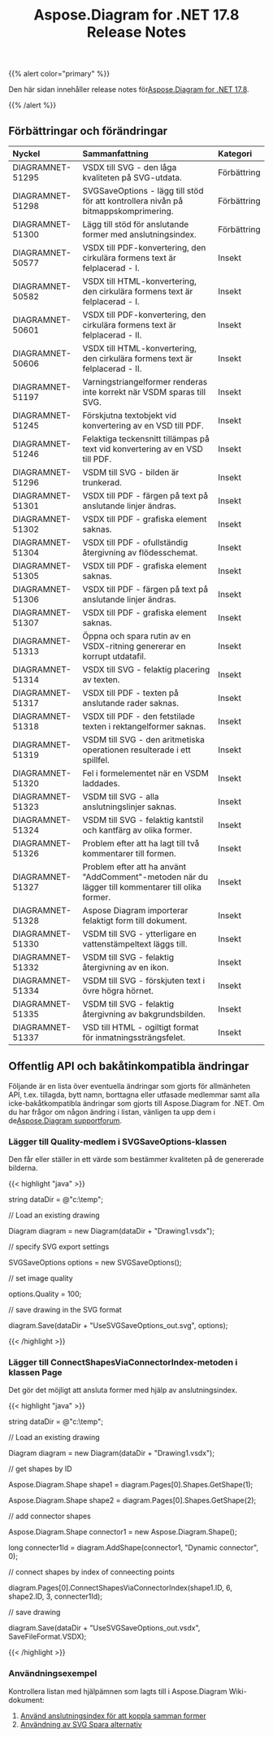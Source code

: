 ﻿---
title: Aspose.Diagram for .NET 17.8 Release Notes
type: docs
weight: 50
url: /sv/net/aspose-diagram-for-net-17-8-release-notes/
---
{{% alert color="primary" %}} 

 Den här sidan innehåller release notes för[Aspose.Diagram for .NET 17.8](https://www.nuget.org/packages/Aspose.Diagram/17.8.0).

{{% /alert %}} 
## **Förbättringar och förändringar**

|**Nyckel**|**Sammanfattning**|**Kategori**|
|:- |:- |:- |
|DIAGRAMNET-51295|VSDX till SVG - den låga kvaliteten på SVG-utdata.|Förbättring|
|DIAGRAMNET-51298|SVGSaveOptions - lägg till stöd för att kontrollera nivån på bitmappskomprimering.|Förbättring|
|DIAGRAMNET-51300|Lägg till stöd för anslutande former med anslutningsindex.|Förbättring|
|DIAGRAMNET-50577|VSDX till PDF-konvertering, den cirkulära formens text är felplacerad - I.|Insekt|
|DIAGRAMNET-50582|VSDX till HTML-konvertering, den cirkulära formens text är felplacerad - I.|Insekt|
|DIAGRAMNET-50601|VSDX till PDF-konvertering, den cirkulära formens text är felplacerad - II.|Insekt|
|DIAGRAMNET-50606|VSDX till HTML-konvertering, den cirkulära formens text är felplacerad - II.|Insekt|
|DIAGRAMNET-51197|Varningstriangelformer renderas inte korrekt när VSDM sparas till SVG.|Insekt|
|DIAGRAMNET-51245|Förskjutna textobjekt vid konvertering av en VSD till PDF.|Insekt|
|DIAGRAMNET-51246|Felaktiga teckensnitt tillämpas på text vid konvertering av en VSD till PDF.|Insekt|
|DIAGRAMNET-51296|VSDM till SVG - bilden är trunkerad.|Insekt|
|DIAGRAMNET-51301|VSDX till PDF - färgen på text på anslutande linjer ändras.|Insekt|
|DIAGRAMNET-51302|VSDX till PDF - grafiska element saknas.|Insekt|
|DIAGRAMNET-51304|VSDX till PDF - ofullständig återgivning av flödesschemat.|Insekt|
|DIAGRAMNET-51305|VSDX till PDF - grafiska element saknas.|Insekt|
|DIAGRAMNET-51306|VSDX till PDF - färgen på text på anslutande linjer ändras.|Insekt|
|DIAGRAMNET-51307|VSDX till PDF - grafiska element saknas.|Insekt|
|DIAGRAMNET-51313|Öppna och spara rutin av en VSDX-ritning genererar en korrupt utdatafil.|Insekt|
|DIAGRAMNET-51314|VSDX till SVG - felaktig placering av texten.|Insekt|
|DIAGRAMNET-51317|VSDX till PDF - texten på anslutande rader saknas.|Insekt|
|DIAGRAMNET-51318|VSDX till PDF - den fetstilade texten i rektangelformer saknas.|Insekt|
|DIAGRAMNET-51319|VSDM till SVG - den aritmetiska operationen resulterade i ett spillfel.|Insekt|
|DIAGRAMNET-51320|Fel i formelementet när en VSDM laddades.|Insekt|
|DIAGRAMNET-51323|VSDM till SVG - alla anslutningslinjer saknas.|Insekt|
|DIAGRAMNET-51324|VSDM till SVG - felaktig kantstil och kantfärg av olika former.|Insekt|
|DIAGRAMNET-51326|Problem efter att ha lagt till två kommentarer till formen.|Insekt|
|DIAGRAMNET-51327|Problem efter att ha använt "AddComment"-metoden när du lägger till kommentarer till olika former.|Insekt|
|DIAGRAMNET-51328|Aspose Diagram importerar felaktigt form till dokument.|Insekt|
|DIAGRAMNET-51330|VSDM till SVG - ytterligare en vattenstämpeltext läggs till.|Insekt|
|DIAGRAMNET-51332|VSDM till SVG - felaktig återgivning av en ikon.|Insekt|
|DIAGRAMNET-51334|VSDM till SVG - förskjuten text i övre högra hörnet.|Insekt|
|DIAGRAMNET-51335|VSDM till SVG - felaktig återgivning av bakgrundsbilden.|Insekt|
|DIAGRAMNET-51337|VSD till HTML - ogiltigt format för inmatningssträngsfelet.|Insekt|
## **Offentlig API och bakåtinkompatibla ändringar**
Följande är en lista över eventuella ändringar som gjorts för allmänheten API, t.ex. tillagda, bytt namn, borttagna eller utfasade medlemmar samt alla icke-bakåtkompatibla ändringar som gjorts till Aspose.Diagram for .NET. Om du har frågor om någon ändring i listan, vänligen ta upp dem i de[Aspose.Diagram supportforum](https://forum.aspose.com/c/diagram/17).
### **Lägger till Quality-medlem i SVGSaveOptions-klassen**
Den får eller ställer in ett värde som bestämmer kvaliteten på de genererade bilderna.

{{< highlight "java" >}}

 string dataDir = @"c:\temp\";

// Load an existing drawing

Diagram diagram = new Diagram(dataDir + "Drawing1.vsdx");

// specify SVG export settings

SVGSaveOptions options = new SVGSaveOptions();

// set image quality

options.Quality = 100;

// save drawing in the SVG format

diagram.Save(dataDir + "UseSVGSaveOptions_out.svg", options);

{{< /highlight >}}
### **Lägger till ConnectShapesViaConnectorIndex-metoden i klassen Page**
Det gör det möjligt att ansluta former med hjälp av anslutningsindex.

{{< highlight "java" >}}

 string dataDir = @"c:\temp\";

// Load an existing drawing

Diagram diagram = new Diagram(dataDir + "Drawing1.vsdx");

// get shapes by ID

Aspose.Diagram.Shape shape1 = diagram.Pages[0].Shapes.GetShape(1);

Aspose.Diagram.Shape shape2 = diagram.Pages[0].Shapes.GetShape(2);

// add connector shapes

Aspose.Diagram.Shape connector1 = new Aspose.Diagram.Shape();

long connecter1Id = diagram.AddShape(connector1, "Dynamic connector", 0);

// connect shapes by index of conneecting points

diagram.Pages[0].ConnectShapesViaConnectorIndex(shape1.ID, 6, shape2.ID, 3, connecter1Id);

// save drawing

diagram.Save(dataDir + "UseSVGSaveOptions_out.vsdx", SaveFileFormat.VSDX);

{{< /highlight >}}
### **Användningsexempel**
Kontrollera listan med hjälpämnen som lagts till i Aspose.Diagram Wiki-dokument:

1. [Använd anslutningsindex för att koppla samman former](https://docs.aspose.com/diagram/net/add-retrieve-copy-and-read-visio-shape-data/#use-connection-indexes-to-connect-shapes)
1. [Användning av SVG Spara alternativ](https://docs.aspose.com/diagram/net/save-visio-document/)
